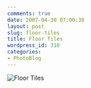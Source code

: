 ```yaml
---
comments: true
date: 2007-04-30 07:00:38
layout: post
slug: floor-tiles
title: Floor Tiles
wordpress_id: 310
categories:
- PhotoBlog
---
```


![Floor Tiles](http://ryanfitzer.com/main/wp-content/uploads/2007/04/floortiles.jpg)
